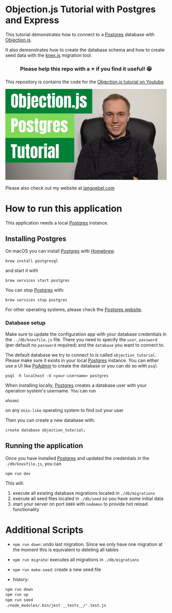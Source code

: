 # Objection.js Tutorial with Postgres and Express

This tutorial demonstrates how to connect to a [Postgres](https://www.postgresql.org) database with [Objection.js](https://vincit.github.io/objection.js/).

It also demonstrates how to create the database schema and how to create seed data with the [knex.js](http://knexjs.org) migration tool.

<h3 align="center">Please help this repo with a ⭐️ if you find it useful! 😁</h3>

This repository is contains the code for the [Objection.js tutorial on Youtube](https://www.youtube.com/watch?v=zbIl2kuP7tE)

[![Objection.js tutorial](images/objection-js-postgres-tutorial.png)](https://www.youtube.com/watch?v=zbIl2kuP7tE)

Please also check out my website at [jangoebel.com](https://jangoebel.com)

# How to run this application

This application needs a local [Postgres](https://www.postgresql.org) instance.

## Installing Postgres

On macOS you can install [Postgres](https://www.postgresql.org) with [Homebrew](https://brew.sh/).

```
brew install postgresql
```

and start it with

```
brew services start postgres
```

You can stop [Postgres](https://www.postgresql.org) with:

```
brew services stop postgres
```

For other operating systems, please check the [Postgres website](https://www.postgresql.org/download/).

### Database setup

Make sure to update the configuration app with your database credentials in the `../db/knexfile.js` file.
There you need to specify the `user`, `password` (per default no `password` required) and the `database` you want to connect to.

The default database we try to connect to is called `objection_tutorial`. Please make sure it exists in your local [Postgres](https://www.postgresql.org) instance. You can either use a UI like [PgAdmin](https://www.pgadmin.org) to create the database or you can do so with `psql`

```
psql -h localhost -U <your-username> postgres
```

When installing locally, [Postgres](https://www.postgresql.org) creates a database user with your operation system's username.
You can run

```
whoami
```

on any `Unix-like` operating system to find out your user

Then you can create a new database with:

```
create database objection_tutorial;
```

## Running the application

Once you have installed [Postgres](https://www.postgresql.org) and updated the credentials in the `./db/knexfile.js`, you can

```
npm run dev
```

This will:

1. execute all existing database migrations located in `./db/migrations`
2. execute all seed files located in `./db/seed` so you have some initial data
3. start your server on port `8080` with `nodemon` to provide hot reload functionality

# Additional Scripts

- `npm run down`: undo last migration. Since we only have one migration at the moment this is equivalent to deleting all tables
- `npm run migrate`: executes all migrations in `./db/migrations`
- `npm run make-seed`: create a new seed file

- history:

```sh
npm run down
npm run up
npm run seed
./node_modules/.bin/jest __tests__/*.test.js
```
